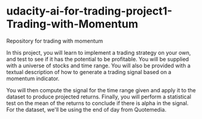 # udacity-ai-for-trading-project1-Trading-with-Momentum
Repository for trading with momentum

In this project, you will learn to implement a trading strategy on your own, and test to see if it has the potential to be profitable. 
You will be supplied with a universe of stocks and time range. You will also be provided with a textual description of how to generate a trading signal based on a momentum indicator. 


You will then compute the signal for the time range given and apply it to the dataset to produce projected returns. 
Finally, you will perform a statistical test on the mean of the returns to conclude if there is alpha in the signal. For the dataset, we'll be using the end of day from Quotemedia.


